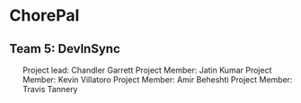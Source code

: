 # ChorePal


## Team 5: DevlnSync
<p>
<ul>
Project lead: Chandler Garrett
Project Member: Jatin Kumar
Project Member: Kevin Villatoro
Project Member: Amir Beheshti
Project Member: Travis Tannery
</ul>
</p>
